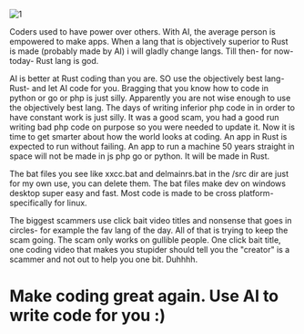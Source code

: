 ![1](https://github.com/user-attachments/assets/a82869d6-2fab-483f-b6aa-31b9c37c1ced)

Coders used to have power over others. With AI, the average person is empowered to make apps. When a lang that is objectively superior to Rust is made (probably made by AI) i will gladly change langs. Till then- for now- today- Rust lang is god. 

AI is better at Rust coding than you are. SO use the objectively best lang- Rust- and let AI code for you. Bragging that you know how to code in python or go or php is just silly. Apparently you are not wise enough to use the objectively
best lang. The days of writing inferior php code in in order to have constant work is just silly. It was a good scam, you had a good run writing bad php code on purpose so you were needed to update it. Now it is time to get smarter about how the world looks at coding. An app in Rust is expected to run without failing. An app to run a machine 50 years straight in space will not be made in js php go or python. It will be made in Rust. 

The bat files you see like xxcc.bat and delmainrs.bat in the /src dir are just for my own use, you can delete them. The bat files make dev on windows desktop super easy and fast. Most code is made to be cross platform- specifically for linux. 

The biggest scammers use click bait video titles and nonsense that goes in circles- for example the fav lang of the day. All of that is trying to keep the scam going. The scam only works on gullible people. One click bait title, one coding video that
makes you stupider should tell you the "creator" is a scammer and not out to help you one bit. Duhhhh. 

# Make coding great again. Use AI to write code for you :) 


